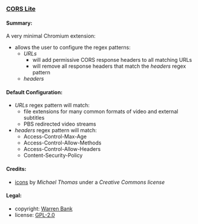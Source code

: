 ### [CORS Lite](https://github.com/warren-bank/crx-cors-lite)

#### Summary:

A very minimal Chromium extension:
* allows the user to configure the regex patterns:
  * _URLs_
    * will add permissive CORS response headers to all matching URLs
    * will remove all response headers that match the _headers_ regex pattern
  * _headers_

#### Default Configuration:

* _URLs_ regex pattern will match:
  * file extensions for many common formats of video and external subtitles
  * PBS redirected video streams
* _headers_ regex pattern will match:
  * Access-Control-Max-Age
  * Access-Control-Allow-Methods
  * Access-Control-Allow-Headers
  * Content-Security-Policy

#### Credits:

* [icons](https://veryicon.com/icons/food--drinks/beer/coors-beer-glass.html) by _Michael Thomas_ under a _Creative Commons license_

#### Legal:

* copyright: [Warren Bank](https://github.com/warren-bank)
* license: [GPL-2.0](https://www.gnu.org/licenses/old-licenses/gpl-2.0.txt)
